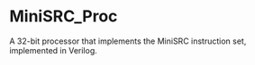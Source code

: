 # MiniSRC_Proc
A 32-bit processor that implements the MiniSRC instruction set, implemented in Verilog.
